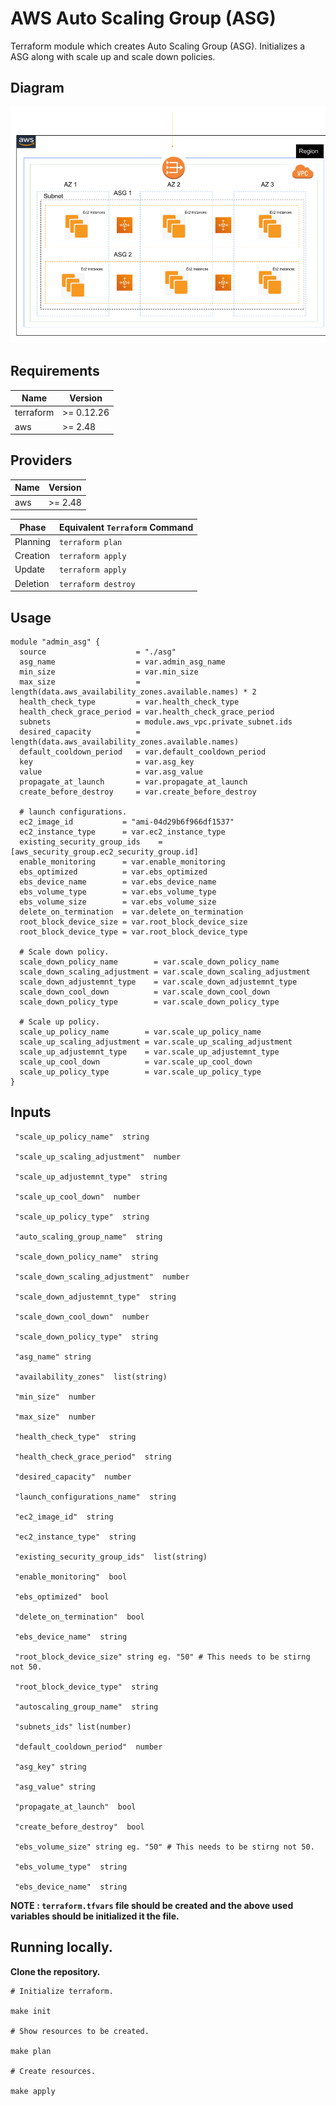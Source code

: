 # AWS Auto Scaling Group (ASG)

Terraform module which creates Auto Scaling Group (ASG).
Initializes a ASG along with scale up and scale down policies.

## Diagram

![Architecture Diagram](assets/asg.png)

## Requirements

| Name      | Version    |
| --------- | ---------- |
| terraform | >= 0.12.26 |
| aws       | >= 2.48    |

## Providers

| Name | Version |
| ---- | ------- |
| aws  | >= 2.48 |

| Phase    | Equivalent `Terraform` Command |
| -------- | ------------------------------ |
| Planning | `terraform plan`               |
| Creation | `terraform apply`              |
| Update   | `terraform apply`              |
| Deletion | `terraform destroy`            |

## Usage

```hcl
module "admin_asg" {
  source                    = "./asg"
  asg_name                  = var.admin_asg_name
  min_size                  = var.min_size
  max_size                  = length(data.aws_availability_zones.available.names) * 2
  health_check_type         = var.health_check_type
  health_check_grace_period = var.health_check_grace_period
  subnets                   = module.aws_vpc.private_subnet.ids
  desired_capacity          = length(data.aws_availability_zones.available.names)
  default_cooldown_period   = var.default_cooldown_period
  key                       = var.asg_key
  value                     = var.asg_value
  propagate_at_launch       = var.propagate_at_launch
  create_before_destroy     = var.create_before_destroy

  # launch configurations.
  ec2_image_id           = "ami-04d29b6f966df1537"
  ec2_instance_type      = var.ec2_instance_type
  existing_security_group_ids    = [aws_security_group.ec2_security_group.id]
  enable_monitoring      = var.enable_monitoring
  ebs_optimized          = var.ebs_optimized
  ebs_device_name        = var.ebs_device_name
  ebs_volume_type        = var.ebs_volume_type
  ebs_volume_size        = var.ebs_volume_size
  delete_on_termination  = var.delete_on_termination
  root_block_device_size = var.root_block_device_size
  root_block_device_type = var.root_block_device_type

  # Scale down policy.
  scale_down_policy_name        = var.scale_down_policy_name
  scale_down_scaling_adjustment = var.scale_down_scaling_adjustment
  scale_down_adjustemnt_type    = var.scale_down_adjustemnt_type
  scale_down_cool_down          = var.scale_down_cool_down
  scale_down_policy_type        = var.scale_down_policy_type

  # Scale up policy.
  scale_up_policy_name        = var.scale_up_policy_name
  scale_up_scaling_adjustment = var.scale_up_scaling_adjustment
  scale_up_adjustemnt_type    = var.scale_up_adjustemnt_type
  scale_up_cool_down          = var.scale_up_cool_down
  scale_up_policy_type        = var.scale_up_policy_type
}
```

## Inputs

```
 "scale_up_policy_name"  string

 "scale_up_scaling_adjustment"  number

 "scale_up_adjustemnt_type"  string

 "scale_up_cool_down"  number

 "scale_up_policy_type"  string

 "auto_scaling_group_name"  string

 "scale_down_policy_name"  string

 "scale_down_scaling_adjustment"  number

 "scale_down_adjustemnt_type"  string

 "scale_down_cool_down"  number

 "scale_down_policy_type"  string

 "asg_name" string

 "availability_zones"  list(string)

 "min_size"  number

 "max_size"  number

 "health_check_type"  string

 "health_check_grace_period"  string

 "desired_capacity"  number

 "launch_configurations_name"  string

 "ec2_image_id"  string

 "ec2_instance_type"  string

 "existing_security_group_ids"  list(string)

 "enable_monitoring"  bool

 "ebs_optimized"  bool

 "delete_on_termination"  bool

 "ebs_device_name"  string

 "root_block_device_size" string eg. "50" # This needs to be stirng not 50.

 "root_block_device_type"  string

 "autoscaling_group_name"  string

 "subnets_ids" list(number)

 "default_cooldown_period"  number

 "asg_key" string

 "asg_value" string

 "propagate_at_launch"  bool

 "create_before_destroy"  bool

 "ebs_volume_size" string eg. "50" # This needs to be stirng not 50.

 "ebs_volume_type"  string

 "ebs_device_name"  string
```

**NOTE : `terraform.tfvars` file should be created and the above used variables should be initialized it the file.**

## Running locally.

**Clone the repository.**

```
# Initialize terraform.

make init

# Show resources to be created.

make plan

# Create resources.

make apply

```
